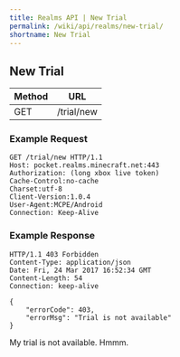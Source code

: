 ```yaml
---
title: Realms API | New Trial
permalink: /wiki/api/realms/new-trial/
shortname: New Trial
---
```

## New Trial

|Method|URL|
|------|---|
|GET|/trial/new|
  
### Example Request

```
GET /trial/new HTTP/1.1
Host: pocket.realms.minecraft.net:443
Authorization: (long xbox live token)
Cache-Control:no-cache
Charset:utf-8
Client-Version:1.0.4
User-Agent:MCPE/Android
Connection: Keep-Alive
```

### Example Response

```
HTTP/1.1 403 Forbidden
Content-Type: application/json
Date: Fri, 24 Mar 2017 16:52:34 GMT
Content-Length: 54
Connection: keep-alive

{
    "errorCode": 403, 
    "errorMsg": "Trial is not available"
}
```

My trial is not available. Hmmm.
